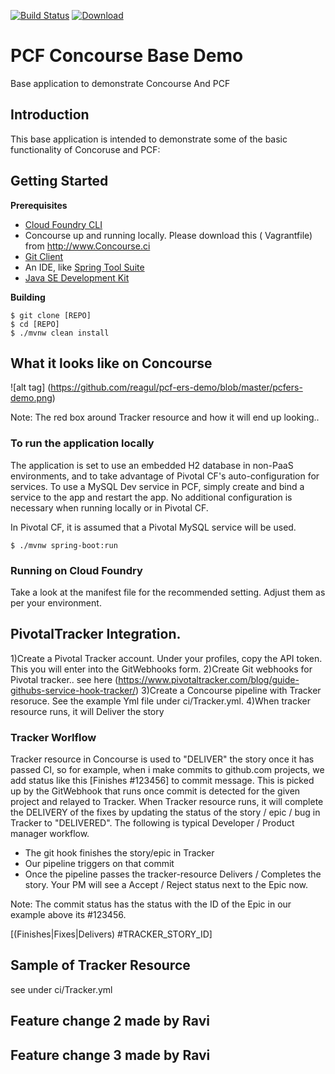 [![Build Status](https://travis-ci.org/mborges-pivotal/pcf-ers-demo1.svg?branch=master)](https://travis-ci.org/mborges-pivotal/pcf-ers-demo1)
[ ![Download](https://api.bintray.com/packages/mborges-pivotal/generic/pcf-ers-demo1/images/download.svg) ](https://bintray.com/mborges-pivotal/generic/pcf-ers-demo1/_latestVersion)

# PCF Concourse Base Demo
Base application to demonstrate Concourse And PCF


## Introduction
This base application is intended to demonstrate some of the basic functionality of Concoruse and PCF:


## Getting Started

**Prerequisites**
- [Cloud Foundry CLI](http://info.pivotal.io/p0R00I0eYJ011dAUCN06lR2)
- Concourse up and running locally. Please download this ( Vagrantfile) from http://www.Concourse.ci
- [Git Client](http://info.pivotal.io/i1RI0AUe6gN00C010l12J0R)
- An IDE, like [Spring Tool Suite](http://info.pivotal.io/f00RC0N0lh01eU21IAJ260R)
- [Java SE Development Kit](http://info.pivotal.io/n0I60i3021AN0JU0le10CRR)

**Building**
```
$ git clone [REPO]
$ cd [REPO]
$ ./mvnw clean install
``` 
## What it looks like on Concourse

![alt tag] (https://github.com/reagul/pcf-ers-demo/blob/master/pcfers-demo.png)

Note: The red box around Tracker resource and how it will end up looking..

### To run the application locally
The application is set to use an embedded H2 database in non-PaaS environments, and to take advantage of Pivotal CF's auto-configuration for services. To use a MySQL Dev service in PCF, simply create and bind a service to the app and restart the app. No additional configuration is necessary when running locally or in Pivotal CF.

In Pivotal CF, it is assumed that a Pivotal MySQL service will be used.

```
$ ./mvnw spring-boot:run
```

### Running on Cloud Foundry
Take a look at the manifest file for the recommended setting. Adjust them as per your environment.


## PivotalTracker Integration. 

1)Create a Pivotal Tracker account. Under your profiles, copy the API token. This you will enter into the GitWebhooks form.
2)Create Git webhooks for Pivotal tracker.. see here (https://www.pivotaltracker.com/blog/guide-githubs-service-hook-tracker/)
3)Create a Concourse pipeline with Tracker resoruce. See the example Yml file under ci/Tracker.yml.
4)When tracker resource runs, it will Deliver the story 

### Tracker Worlflow 

Tracker resource in Concourse is  used to "DELIVER" the story once it has passed CI, so for example, when i make commits to github.com projects, we add status like this  [Finishes #123456] to commit message. This is picked up by the GitWebhook that runs once commit is detected for the given project and relayed to Tracker. When Tracker resource runs, it will complete the DELIVERY of the fixes by updating the status of the story / epic / bug in Tracker to "DELIVERED". The following is typical Developer / Product manager workflow.

- The git hook finishes the story/epic in Tracker
- Our pipeline triggers on that commit
- Once the pipeline passes the tracker-resource Delivers / Completes the story. Your PM will see a Accept / Reject status next to the Epic now.

Note: The commit status has the status with the ID of the Epic in our example above its #123456.

[(Finishes|Fixes|Delivers) #TRACKER_STORY_ID]

## Sample of Tracker Resource

see under ci/Tracker.yml 

## Feature change 2 made by Ravi

##  Feature change 3 made by Ravi
